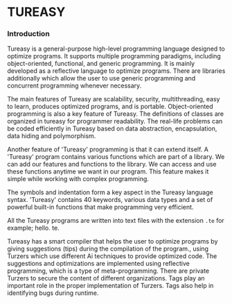 # TUREASY
### Introduction
Tureasy is a general-purpose high-level programming language designed to optimize programs. It supports multiple programming paradigms, including object-oriented, functional, and generic programming. It is mainly developed as a reflective language to optimize programs. There are libraries additionally which allow the user to use generic programming and concurrent programming whenever necessary.

  The main features of Tureasy are scalability, security, multithreading, easy to learn, produces optimized programs, and is portable. 
Object-oriented programming is also a key feature of Tureasy. The definitions of classes are organized in tureasy for programmer readability. The real-life problems can be coded efficiently in Tureasy based on data abstraction, encapsulation, data hiding and polymorphism. 

  Another feature of 'Tureasy' programming is that it can extend itself. A 'Tureasy' program contains various functions which are part of a library. We can add our features and functions to the library. We can access and use these functions anytime we want in our program. This feature makes it simple while working with complex programming. 
  
  The symbols and indentation form a key aspect in the Tureasy language syntax. 'Tureasy' contains 40 keywords, various data types and a set of powerful built-in functions that make programming very efficient. 
  
  All the Tureasy programs are written into text files with the extension `.te` for example; hello. te. 


Tureasy has a smart compiler that helps the user to optimize programs by giving suggestions (tips) during the compilation of the program., using Turzers which use different Ai techniques to provide optimized code.  The suggestions and optimizations are implemented using reflective programming, which is a type of meta-programming. There are private Turzers to secure the content of different organizations. Tags play an important role in the proper implementation of Turzers. Tags also help in identifying bugs during runtime. 

